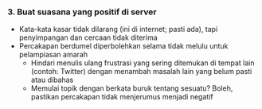 ### 3. Buat suasana yang positif di server

- Kata-kata kasar tidak dilarang (ini di internet; pasti ada), tapi penyimpangan dan cercaan tidak diterima
- Percakapan berdumel diperbolehkan selama tidak melulu untuk pelampiasan amarah
   - Hindari menulis ulang frustrasi yang sering ditemukan di tempat lain (contoh: Twitter) dengan menambah masalah lain yang belum pasti atau dibahas
   - Memulai topik dengan berkata buruk tentang sesuatu? Boleh, pastikan percakapan tidak menjerumus menjadi negatif

